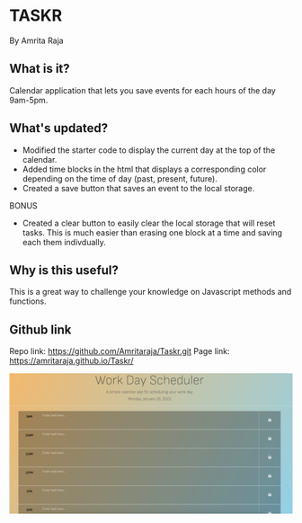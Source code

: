 # TASKR

By Amrita Raja

## What is it?
Calendar application that lets you save events for each hours of the day 9am-5pm. 

## What's updated?
- Modified the starter code to display the current day at the top of the calendar.
- Added time blocks in the html that displays a corresponding color depending on the time of day (past, present, future).
- Created a save button that saves an event to the local storage. 

BONUS
- Created a clear button to easily clear the local storage that will reset tasks. This is much easier than erasing one block at a time and saving each them indivdually.


## Why is this useful?
This is a great way to challenge your knowledge on Javascript methods and functions.

## Github link
Repo link: https://github.com/Amritaraja/Taskr.git
Page link: https://amritaraja.github.io/Taskr/



<img width="1250" alt="Screenshot 2023-01-10 at 7 50 04 PM" src="Assets/images/Screenshot 2023-01-16 at 7.28.08 PM.png">
